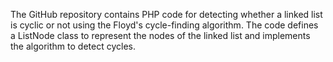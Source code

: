 The GitHub repository contains PHP code for detecting whether a linked list is cyclic or not using the Floyd's cycle-finding algorithm. The code defines a ListNode class to represent the nodes of the linked list and implements the algorithm to detect cycles.
